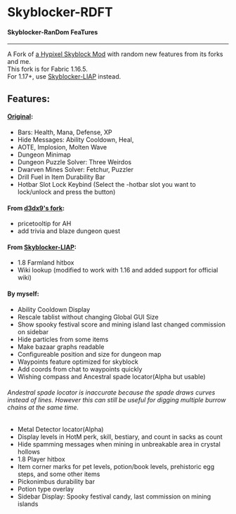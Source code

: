 # Skyblocker-RDFT
#### Skyblocker-RanDom FeaTures
----
A Fork of [a Hypixel Skyblock Mod](https://github.com/Kraineff/Skyblocker) with random new features from its forks and me.  
This fork is for Fabric 1.16.5.  
For 1.17+, use [Skyblocker-LIAP](https://modrinth.com/mod/skyblocker-liap) instead.
## Features:
#### [Original](https://github.com/Kraineff/Skyblocker):
- Bars: Health, Mana, Defense, XP
- Hide Messages: Ability Cooldown, Heal,
- AOTE, Implosion, Molten Wave
- Dungeon Minimap
- Dungeon Puzzle Solver: Three Weirdos
- Dwarven Mines Solver: Fetchur, Puzzler
- Drill Fuel in Item Durability Bar
- Hotbar Slot Lock Keybind (Select the -hotbar slot you want to lock/unlock and press the button)
#### From [d3dx9's fork](https://github.com/d3dx9/Skyblocker):
- pricetooltip for AH
- add trivia and blaze dungeon quest
#### From [Skyblocker-LIAP](https://github.com/SkyblockerMod/Skyblocker):
- 1.8 Farmland hitbox
- Wiki lookup (modified to work with 1.16 and added support for official wiki)
#### By myself:
- Ability Cooldown Display
- Rescale tablist without changing Global GUI Size
- Show spooky festival score and mining island last changed commission on sidebar
- Hide particles from some items
- Make bazaar graphs readable
- Configureable position and size for dungeon map
- Waypoints feature optimized for skyblock
- Add coords from chat to waypoints quickly
- Wishing compass and Ancestral spade locator(Alpha but usable)  
######    Andestral spade locator is inaccurate because the spade draws curves instead of lines. However this can still be useful for digging multiple burrow chains at the same time.
- Metal Detector locator(Alpha)  
- Display levels in HotM perk, skill, bestiary, and count in sacks as count
- Hide spamming messages when mining in unbreakable area in crystal hollows
- 1.8 Player hitbox
- Item corner marks for pet levels, potion/book levels, prehistoric egg steps, and some other items
- Pickonimbus durability bar
- Potion type overlay
- Sidebar Display: Spooky festival candy, last commission on mining islands
